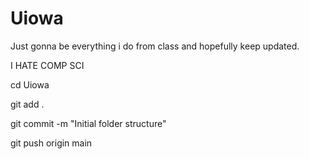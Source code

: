 # Uiowa


Just gonna be everything i do from class and hopefully keep updated.

I HATE COMP SCI

cd Uiowa

git add .

git commit -m "Initial folder structure"

git push origin main


